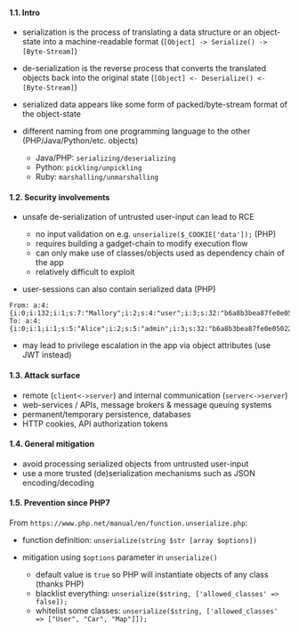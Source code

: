 #### 1.1. Intro

- serialization is the process of translating a data structure or an object-state into a machine-readable format (`[Object] -> Serialize() -> [Byte-Stream]`)

- de-serialization is the reverse process that converts the translated objects back into the original state (`[Object] <- Deserialize() <- [Byte-Stream]`)

- serialized data appears like some form of packed/byte-stream format of the object-state

- different naming from one programming language to the other (PHP/Java/Python/etc. objects)
  - Java/PHP: `serializing/deserializing`
  - Python: `pickling/unpickling`
  - Ruby: `marshalling/unmarshalling`


#### 1.2. Security involvements

- unsafe de-serialization of untrusted user-input can lead to RCE
  - no input validation on e.g. `unserialize($_COOKIE['data']);` (PHP)
  - requires building a gadget-chain to modify execution flow
  - can only make use of classes/objects used as dependency chain of the app
  - relatively difficult to exploit

- user-sessions can also contain serialized data (PHP)
```
From: a:4:{i:0;i:132;i:1;s:7:"Mallory";i:2;s:4:"user";i:3;s:32:"b6a8b3bea87fe0e05022f8f3c88bc960";}
To: a:4:{i:0;i:1;i:1;s:5:"Alice";i:2;s:5:"admin";i:3;s:32:"b6a8b3bea87fe0e05022f8f3c88bc960";}
```
- may lead to privilege escalation in the app via object attributes (use JWT instead)


#### 1.3. Attack surface

- remote (`client<->server`) and internal communication (`server<->server`)
- web-services / APIs, message brokers & message queuing systems
- permanent/temporary persistence, databases
- HTTP cookies, API authorization tokens


#### 1.4. General mitigation

- avoid processing serialized objects from untrusted user-input
- use a more trusted (de)serialization mechanisms such as JSON encoding/decoding

#### 1.5. Prevention since PHP7

From `https://www.php.net/manual/en/function.unserialize.php`:

- function definition: `unserialize(string $str [array $options])`

- mitigation using `$options` parameter in `unserialize()`
  * default value is `true` so PHP will instantiate objects of any class (thanks PHP)
  * blacklist everything: `unserialize($string, ['allowed_classes' => false]);`
  * whitelist some classes: `unserialize($string, ['allowed_classes' => ["User", "Car", "Map"]]);`
